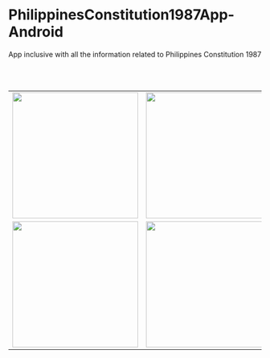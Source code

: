# PhilippinesConstitution1987App-Android
App inclusive with all the information related to Philippines Constitution 1987

</br> </br> 
<table>
  <tr> 
    <td><img width="250px" src="https://user-images.githubusercontent.com/87483405/138677067-89ec502f-7f81-4f46-95aa-77d3fa705969.jpg"/></td> 
    <td> <img width="250px" src="https://user-images.githubusercontent.com/87483405/138677064-35876776-bbbc-49a3-9441-62ae6b73c510.jpg"/></td> 
    <td> <img width="250px" src="https://user-images.githubusercontent.com/87483405/138677061-4b9e4bc8-ace1-4af6-895c-4ade17b20b1f.jpg"/></td> 
  </tr>
  <tr> 
    <td><img width="250px" src="https://user-images.githubusercontent.com/87483405/138677059-3d72a562-eb72-404d-93f8-1db40b982e1e.jpg"/></td> 
    <td> <img width="250px" src="https://user-images.githubusercontent.com/87483405/138677049-731a0307-b025-4cbc-85f4-08427d6408b7.jpg"/></td> 
   
  </tr>

</table>
